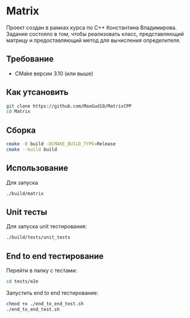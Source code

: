 # Matrix
Проект создан в рамках курса по 
C++ Константина Владимирова. Задание состояло в том, чтобы реализовать класс, представляющий матрицу и предоставляющий метод для вычисления определителя.

## Требование
- CMake версии 3.10 (или выше)

## Как утсановить
```bash
git clone https://github.com/MaxGud10/MatrixCPP
cd Matrix
```

## Сборка
```bash
cmake -B build -DCMAKE_BUILD_TYPE=Release
cmake --build build
```

## Использование 
Для запуска
```bash
./build/matrix
```

## Unit тесты
Для запуcка unit тестирования:
```sh
./build/tests/unit_tests
```

## End to end тестирование
Перейти в папку с тестами:
```sh
cd tests/e2e
```

Запустить end to end тестирование:
```sh
chmod +x ./end_to_end_test.sh
./end_to_end_test.sh
```